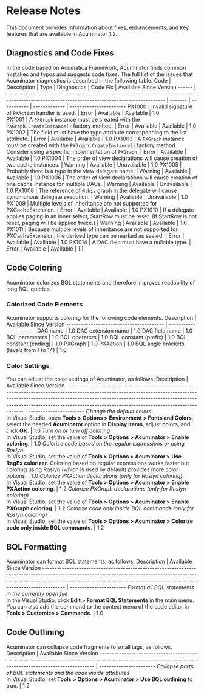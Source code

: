 # Release Notes
This document provides information about fixes, enhancements, and key features that are available in Acuminator 1.2.

## Diagnostics and Code Fixes
In the code based on Acumatica Framework, Acuminator finds common mistakes and typos and suggests code fixes. The full list of the issues that Acuminator diagnostics is described in the following table.
Code   | Description                                                                                                                                     | Type    | Diagnostics | Code Fix      | Available Since Version
------ | ----------------------------------------------------------------------------------------------------------------------------------------------- | ------- | ----------- | ------------- | -----------------------
PX1000 | Invalid signature of `PXAction` handler is used.                                                                                                | Error   | Available   | Available     | 1.0                    
PX1001 | A `PXGraph` instance must be created with the `PXGraph.CreateInstance()` factory method.                                                        | Error   | Available   | Available     | 1.0                    
PX1002 | The field must have the type attribute corresponding to the list attribute.                                                                     | Error   | Available   | Available     | 1.0
PX1003 | A `PXGraph` instance must be created with the `PXGraph.CreateInstance()` factory method. Consider using a specific implementation of `PXGraph`. | Error   | Available   | Available     | 1.0
PX1004 | The order of view declarations will cause creation of two cache instances.                                                                      | Warning | Available   | Unavailable   | 1.0
PX1005 | Probably there is a typo in the view delegate name.                                                                                             | Warning | Available   | Available     | 1.0
PX1006 | The order of view declarations will cause creation of one cache instance for multiple DACs.                                                     | Warning | Available   | Unavailable   | 1.0
PX1008 | The reference of `@this` graph in the delegate will cause synchronous delegate execution.                                                       | Warning | Available   | Unavailable   | 1.0
PX1009 | Multiple levels of inheritance are not supported for PXCacheExtension.                                                                          | Error   | Available   | Available     | 1.0
PX1010 | If a delegate applies paging in an inner select, StartRow must be reset. (If StartRow is not reset, paging will be applied twice.)              | Warning | Available   | Available     | 1.0
PX1011 | Because multiple levels of inheritance are not supported for PXCacheExtension, the derived type can be marked as sealed.                        | Error   | Available   | Available     | 1.0
PX1014 | A DAC field must have a nullable type.                                                                                                          | Error   | Available   | Available     | 1.1

## Code Coloring
Acuminator colorizes BQL statements and therefore improves readability of long BQL queries. 

### Colorized Code Elements
Acuminator supports coloring for the following code elements.
Description                              | Available Since Version
---------------------------------------- | -----------------------
DAC name                                 | 1.0
DAC extension name                       | 1.0
DAC field name                           | 1.0
BQL parameters                           | 1.0
BQL operators                            | 1.0
BQL constant (prefix)                    | 1.0
BQL constant (ending)                    | 1.0
PXGraph                                  | 1.0
PXAction                                 | 1.0
BQL angle brackets (levels from 1 to 14) | 1.0

### Color Settings
You can adjust the color settings of Acuminator, as follows.
Description                                                                                                                                                                                                                                                                                            | Available Since Version
------------------------------------------------------------------------------------------------------------------------------------------------------------------------------------------------------------------------------------------------------------------------------------------------------ | -----------------------
*Change the default colors*<br/> In Visual Studio, open **Tools > Options > Environment > Fonts and Colors**, select the needed **Acuminator** option in **Display items**, adjust colors, and click **OK**.                                                                                           | 1.0
*Turn on or turn off coloring*<br/> In Visual Studio, set the value of **Tools > Options > Acuminator > Enable coloring**.                                                                                                                                                                             | 1.0
*Colorize code based on the regular expressions or using Roslyn*<br/> In Visual Studio, set the value of **Tools > Options > Acuminator > Use RegEx colorizer**. Coloring based on regular expressions works faster but coloring using Roslyn (which is used by default) provides more color options.  | 1.0
*Colorize PXAction declarations (only for Roslyn coloring)*<br/> In Visual Studio, set the value of **Tools > Options > Acuminator > Enable PXAction coloring**.                                                                                                                                       | 1.2
*Colorize PXGraph declarations (only for Roslyn coloring)*<br/> In Visual Studio, set the value of **Tools > Options > Acuminator > Enable PXGraph coloring**.                                                                                                                                         | 1.2
*Colorize code only inside BQL commands (only for Roslyn coloring)*<br/> In Visual Studio, set the value of **Tools > Options > Acuminator > Colorize code only inside BQL commands**.                                                                                                                 | 1.2

## BQL Formatting
Acuminator can format BQL statements, as follows.
 Description                                                                                                                                                                                                                                         | Available Since Version 
 --------------------------------------------------------------------------------------------------------------------------------------------------------------------------------------------------------------------------------------------------- | ----------------------- 
 *Format all BQL statements in the currently open file*<br/> In the Visual Studio, click **Edit > Format BQL Statements** in the main menu. You can also add the command to the context menu of the code editor in **Tools > Customize > Commands**. | 1.0 

## Code Outlining
Acuminator can collapse code fragments to small tags, as follows.
Description                                                                                                                                                | Available Since Version
---------------------------------------------------------------------------------------------------------------------------------------------------------- | -----------------------
*Collapse parts of BQL statements and the code inside attributes*<br/> In Visual Studio, set **Tools > Options > Acuminator > Use BQL outlining** to true. | 1.2


